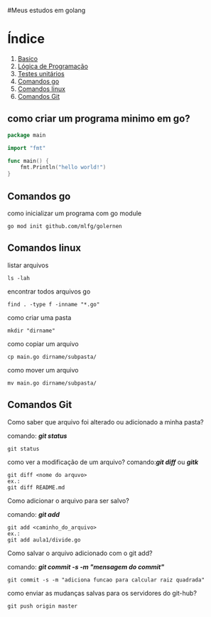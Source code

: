 #Meus estudos em golang

# Índice
1. [Basico](#como-criar-um-programa-minimo-em-go)
2. [Lógica de Programação](#example2)
3. [Testes unitários](#third-example)
4. [Comandos go](#comandos-go)
5. [Comandos linux](#comandos-linux)
6. [Comandos Git](#fourth-examplehttpwwwfourthexamplecom)

## como criar um programa minimo em go?

```go
package main

import "fmt"

func main() {
    fmt.Println("hello world!")
}
```

## Comandos go

como inicializar um programa com go module

```shell script
go mod init github.com/mlfg/golernen
``` 

## Comandos linux

listar arquivos 

```shell script
ls -lah
```

encontrar todos arquivos go

```shell script
find . -type f -inname "*.go"
```

como criar uma pasta

```shell script
mkdir "dirname"
```

como copiar um arquivo 

```shell script
cp main.go dirname/subpasta/
```

como mover um arquivo

```shell script
mv main.go dirname/subpasta/
```

## Comandos Git

Como saber que arquivo foi alterado ou adicionado a minha pasta?

comando: ***git status***

```shell script
git status
```

como ver a modificação de um arquivo?
comando:***git diff*** ou ***gitk***
````shell script
git diff <nome do arquvo>
ex.:
git diff README.md
````

Como adicionar o arquivo para ser salvo?

comando: ***git add***

```shell script
git add <caminho_do_arquivo>
ex.:
git add aula1/divide.go
```

Como salvar o arquivo adicionado com o git add?

comando: ***git commit -s -m "mensagem do commit"***

```shell script
git commit -s -m "adiciona funcao para calcular raiz quadrada"
```

como enviar as mudanças salvas para os servidores do git-hub?

```shell script
git push origin master
```

